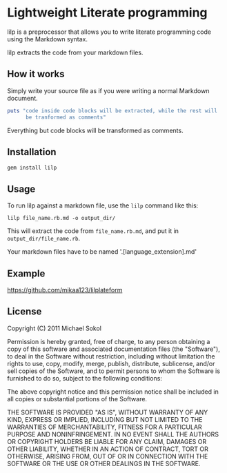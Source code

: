 Lightweight Literate programming
================================

lilp is a preprocessor that allows you to write literate programming code using the Markdown syntax.

lilp extracts the code from your markdown files.

## How it works

Simply write your source file as if you were writing a normal Markdown document.

~~~~ ruby
puts "code inside code blocks will be extracted, while the rest will
      be tranformed as comments"
~~~~

Everything but code blocks will be transformed as comments.

## Installation

~~~~
gem install lilp
~~~~

## Usage
To run lilp against a markdown file, use the `lilp` command like this:

~~~~
lilp file_name.rb.md -o output_dir/
~~~~

This will extract the code from `file_name.rb.md`, and put it in `output_dir/file_name.rb`.

Your markdown files have to be named '.[language_extension].md'

## Example
https://github.com/mikaa123/lilplateform

## License

Copyright (C) 2011 Michael Sokol

Permission is hereby granted, free of charge, to any person obtaining a copy of this software and associated documentation files (the "Software"), to deal in the Software without restriction, including without limitation the rights to use, copy, modify, merge, publish, distribute, sublicense, and/or sell copies of the Software, and to permit persons to whom the Software is furnished to do so, subject to the following conditions:

The above copyright notice and this permission notice shall be included in all copies or substantial portions of the Software.

THE SOFTWARE IS PROVIDED "AS IS", WITHOUT WARRANTY OF ANY KIND, EXPRESS OR IMPLIED, INCLUDING BUT NOT LIMITED TO THE WARRANTIES OF MERCHANTABILITY, FITNESS FOR A PARTICULAR PURPOSE AND NONINFRINGEMENT. IN NO EVENT SHALL THE AUTHORS OR COPYRIGHT HOLDERS BE LIABLE FOR ANY CLAIM, DAMAGES OR OTHER LIABILITY, WHETHER IN AN ACTION OF CONTRACT, TORT OR OTHERWISE, ARISING FROM, OUT OF OR IN CONNECTION WITH THE SOFTWARE OR THE USE OR OTHER DEALINGS IN THE SOFTWARE.
